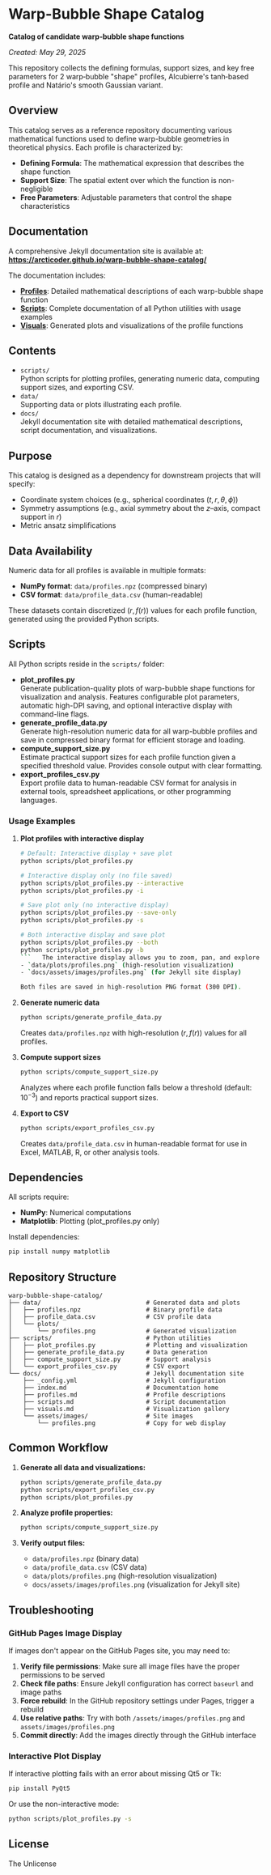 # Warp-Bubble Shape Catalog

**Catalog of candidate warp‐bubble shape functions**

*Created: May 29, 2025*

This repository collects the defining formulas, support sizes, and key free parameters for 2 warp‐bubble "shape" profiles, Alcubierre's tanh‐based profile and Natário's smooth Gaussian variant.

## Overview

This catalog serves as a reference repository documenting various mathematical functions used to define warp-bubble geometries in theoretical physics. Each profile is characterized by:

- **Defining Formula**: The mathematical expression that describes the shape function
- **Support Size**: The spatial extent over which the function is non-negligible
- **Free Parameters**: Adjustable parameters that control the shape characteristics

## Documentation

A comprehensive Jekyll documentation site is available at:  
**https://arcticoder.github.io/warp-bubble-shape-catalog/**

The documentation includes:
- **[Profiles](https://arcticoder.github.io/warp-bubble-shape-catalog/profiles.html)**: Detailed mathematical descriptions of each warp-bubble shape function
- **[Scripts](https://arcticoder.github.io/warp-bubble-shape-catalog/scripts.html)**: Complete documentation of all Python utilities with usage examples
- **[Visuals](https://arcticoder.github.io/warp-bubble-shape-catalog/visuals.html)**: Generated plots and visualizations of the profile functions

## Contents

- `scripts/`  
  Python scripts for plotting profiles, generating numeric data, computing support sizes, and exporting CSV.
- `data/`  
  Supporting data or plots illustrating each profile.
- `docs/`  
  Jekyll documentation site with detailed mathematical descriptions, script documentation, and visualizations.

## Purpose

This catalog is designed as a dependency for downstream projects that will specify:

- Coordinate system choices (e.g., spherical coordinates $(t,r,\theta,\phi)$)
- Symmetry assumptions (e.g., axial symmetry about the $z$–axis, compact support in $r$)
- Metric ansatz simplifications

## Data Availability

Numeric data for all profiles is available in multiple formats:

- **NumPy format**: `data/profiles.npz` (compressed binary)
- **CSV format**: `data/profile_data.csv` (human-readable)

These datasets contain discretized $(r, f(r))$ values for each profile function, generated using the provided Python scripts.

## Scripts

All Python scripts reside in the `scripts/` folder:

- **plot_profiles.py**  
  Generate publication-quality plots of warp-bubble shape functions for visualization and analysis. Features configurable plot parameters, automatic high-DPI saving, and optional interactive display with command-line flags.
- **generate_profile_data.py**  
  Generate high-resolution numeric data for all warp-bubble profiles and save in compressed binary format for efficient storage and loading.
- **compute_support_size.py**  
  Estimate practical support sizes for each profile function given a specified threshold value. Provides console output with clear formatting.
- **export_profiles_csv.py**  
  Export profile data to human-readable CSV format for analysis in external tools, spreadsheet applications, or other programming languages.

### Usage Examples

1. **Plot profiles with interactive display**  
   ```bash
   # Default: Interactive display + save plot
   python scripts/plot_profiles.py
   
   # Interactive display only (no file saved)
   python scripts/plot_profiles.py --interactive
   python scripts/plot_profiles.py -i
   
   # Save plot only (no interactive display)
   python scripts/plot_profiles.py --save-only
   python scripts/plot_profiles.py -s
   
   # Both interactive display and save plot
   python scripts/plot_profiles.py --both
   python scripts/plot_profiles.py -b
   ```   The interactive display allows you to zoom, pan, and explore the plot data. Saved plots go to:
   - `data/plots/profiles.png` (high-resolution visualization)
   - `docs/assets/images/profiles.png` (for Jekyll site display)
   
   Both files are saved in high-resolution PNG format (300 DPI).

2. **Generate numeric data**  
   ```bash
   python scripts/generate_profile_data.py
   ```
   Creates `data/profiles.npz` with high-resolution $(r, f(r))$ values for all profiles.

3. **Compute support sizes**  
   ```bash
   python scripts/compute_support_size.py
   ```
   Analyzes where each profile function falls below a threshold (default: $10^{-3}$) and reports practical support sizes.

4. **Export to CSV**  
   ```bash
   python scripts/export_profiles_csv.py
   ```
   Creates `data/profile_data.csv` in human-readable format for use in Excel, MATLAB, R, or other analysis tools.

## Dependencies

All scripts require:
- **NumPy**: Numerical computations
- **Matplotlib**: Plotting (plot_profiles.py only)

Install dependencies:
```bash
pip install numpy matplotlib
```

## Repository Structure

```
warp-bubble-shape-catalog/
├── data/                             # Generated data and plots
│   ├── profiles.npz                  # Binary profile data
│   ├── profile_data.csv              # CSV profile data
│   └── plots/
│       └── profiles.png              # Generated visualization
├── scripts/                          # Python utilities
│   ├── plot_profiles.py              # Plotting and visualization
│   ├── generate_profile_data.py      # Data generation
│   ├── compute_support_size.py       # Support analysis
│   └── export_profiles_csv.py        # CSV export
└── docs/                             # Jekyll documentation site
    ├── _config.yml                   # Jekyll configuration
    ├── index.md                      # Documentation home
    ├── profiles.md                   # Profile descriptions
    ├── scripts.md                    # Script documentation
    ├── visuals.md                    # Visualization gallery
    └── assets/images/                # Site images
        └── profiles.png              # Copy for web display
```

## Common Workflow

1. **Generate all data and visualizations:**
   ```bash
   python scripts/generate_profile_data.py
   python scripts/export_profiles_csv.py
   python scripts/plot_profiles.py
   ```

2. **Analyze profile properties:**
   ```bash
   python scripts/compute_support_size.py
   ```

3. **Verify output files:**
   - `data/profiles.npz` (binary data)
   - `data/profile_data.csv` (CSV data)  
   - `data/plots/profiles.png` (high-resolution visualization)
   - `docs/assets/images/profiles.png` (visualization for Jekyll site)



## Troubleshooting

### GitHub Pages Image Display

If images don't appear on the GitHub Pages site, you may need to:

1. **Verify file permissions**: Make sure all image files have the proper permissions to be served
2. **Check file paths**: Ensure Jekyll configuration has correct `baseurl` and image paths
3. **Force rebuild**: In the GitHub repository settings under Pages, trigger a rebuild
4. **Use relative paths**: Try with both `/assets/images/profiles.png` and `assets/images/profiles.png`
5. **Commit directly**: Add the images directly through the GitHub interface

### Interactive Plot Display

If interactive plotting fails with an error about missing Qt5 or Tk:

```bash
pip install PyQt5
```

Or use the non-interactive mode:

```bash
python scripts/plot_profiles.py -s
```

## License

The Unlicense
